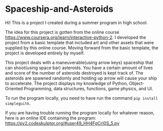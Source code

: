 # Spaceship-and-Asteroids

Hi! This is a project I created during a summer program in high school.

The idea for this project is gotten from the online course https://www.coursera.org/learn/interactive-python-2.
I developed the project from a basic template that included art and other assets that were supplied by this online course.
Moving forward from the basic template, the project is developed entirely by myself.


This project deals with a maneuverable(using arrow keys) spaceship that can shoot(using space bar) asteroids. You have a certain amount of lives
and score of the number of asteroids destroyed is kept track of. The asteroids are spawned randomly and holding up arrow will cause your ship to accelerate.
The project displays my knowledge of Python, Object-Oriented Programming, data structures, functions, game physics, and UI. 


To run the program locally, you need to have run the command `pip install simpleguitk`.

If you are having trouble running the program locally for whatever reason, here is an online IDE containing the program:
https://py2.codeskulptor.org/#user49_HH4FqCrI0S_5.py



